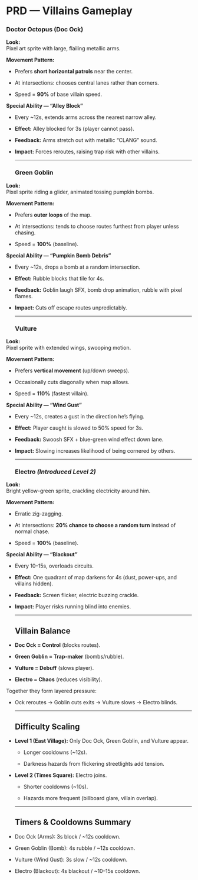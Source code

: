 # **PRD — Villains Gameplay**

### **Doctor Octopus (Doc Ock)**

**Look:**  
 Pixel art sprite with large, flailing metallic arms.

**Movement Pattern:**

* Prefers **short horizontal patrols** near the center.

* At intersections: chooses central lanes rather than corners.

* Speed \= **90%** of base villain speed.

**Special Ability — “Alley Block”**

* Every \~12s, extends arms across the nearest narrow alley.

* **Effect:** Alley blocked for 3s (player cannot pass).

* **Feedback:** Arms stretch out with metallic “CLANG” sound.

* **Impact:** Forces reroutes, raising trap risk with other villains.

  ---

  ### **Green Goblin**

**Look:**  
 Pixel sprite riding a glider, animated tossing pumpkin bombs.

**Movement Pattern:**

* Prefers **outer loops** of the map.

* At intersections: tends to choose routes furthest from player unless chasing.

* Speed \= **100%** (baseline).

**Special Ability — “Pumpkin Bomb Debris”**

* Every \~12s, drops a bomb at a random intersection.

* **Effect:** Rubble blocks that tile for 4s.

* **Feedback:** Goblin laugh SFX, bomb drop animation, rubble with pixel flames.

* **Impact:** Cuts off escape routes unpredictably.

  ---

  ### **Vulture**

**Look:**  
 Pixel sprite with extended wings, swooping motion.

**Movement Pattern:**

* Prefers **vertical movement** (up/down sweeps).

* Occasionally cuts diagonally when map allows.

* Speed \= **110%** (fastest villain).

**Special Ability — “Wind Gust”**

* Every \~12s, creates a gust in the direction he’s flying.

* **Effect:** Player caught is slowed to 50% speed for 3s.

* **Feedback:** Swoosh SFX \+ blue-green wind effect down lane.

* **Impact:** Slowing increases likelihood of being cornered by others.

  ---

  ### **Electro *(Introduced Level 2\)***

**Look:**  
 Bright yellow-green sprite, crackling electricity around him.

**Movement Pattern:**

* Erratic zig-zagging.

* At intersections: **20% chance to choose a random turn** instead of normal chase.

* Speed \= **100%** (baseline).

**Special Ability — “Blackout”**

* Every 10–15s, overloads circuits.

* **Effect:** One quadrant of map darkens for 4s (dust, power-ups, and villains hidden).

* **Feedback:** Screen flicker, electric buzzing crackle.

* **Impact:** Player risks running blind into enemies.

  ---

  ## **Villain Balance**

* **Doc Ock \= Control** (blocks routes).

* **Green Goblin \= Trap-maker** (bombs/rubble).

* **Vulture \= Debuff** (slows player).

* **Electro \= Chaos** (reduces visibility).

Together they form layered pressure:

* Ock reroutes → Goblin cuts exits → Vulture slows → Electro blinds.

  ---

  ## **Difficulty Scaling**

* **Level 1 (East Village):** Only Doc Ock, Green Goblin, and Vulture appear.

  * Longer cooldowns (\~12s).

  * Darkness hazards from flickering streetlights add tension.

* **Level 2 (Times Square):** Electro joins.

  * Shorter cooldowns (\~10s).

  * Hazards more frequent (billboard glare, villain overlap).

  ---

  ## **Timers & Cooldowns Summary**

* Doc Ock (Arms): 3s block / \~12s cooldown.

* Green Goblin (Bomb): 4s rubble / \~12s cooldown.

* Vulture (Wind Gust): 3s slow / \~12s cooldown.

* Electro (Blackout): 4s blackout / \~10–15s cooldown.  
